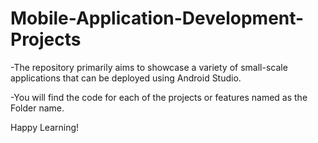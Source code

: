 # Mobile-Application-Development-Projects

-The repository primarily aims to showcase a variety of small-scale applications that can be deployed using Android Studio.

-You will find the code for each of the projects or features named as the Folder name.

Happy Learning!
